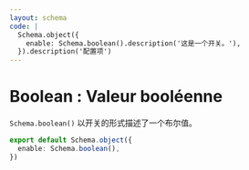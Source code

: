 ```yaml
---
layout: schema
code: |
  Schema.object({
    enable: Schema.boolean().description('这是一个开关。'),
  }).description('配置项')
---
```


# Boolean : Valeur booléenne

`Schema.boolean()` 以开关的形式描述了一个布尔值。

```ts
export default Schema.object({
  enable: Schema.boolean(),
})
```
